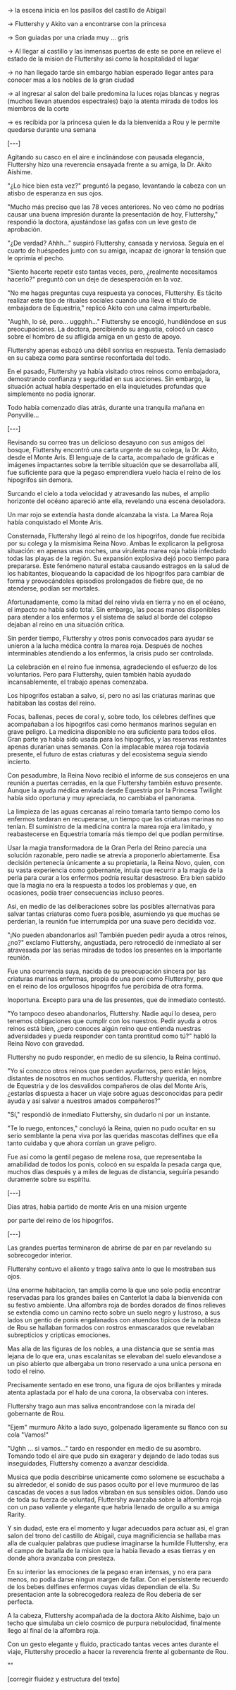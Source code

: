

-> la escena inicia en los pasillos del castillo de Abigail

-> Fluttershy y Akito van a encontrarse con la princesa 

-> Son guiadas por una criada muy ... gris

-> Al llegar al castillo y las inmensas puertas de este se pone en relieve el estado de la mision de Fluttershy asi como la hospitalidad el lugar

-> no han llegado tarde sin embargo habian esperado llegar antes para conocer mas a los nobles de la gran ciudad

-> al ingresar al salon del baile predomina la luces rojas blancas y negras (muchos llevan atuendos espectrales) bajo la atenta mirada de todos los miembros de la corte

-> es recibida por la princesa quien le da la bienvenida a Rou y le permite quedarse durante una semana

[---]

Agitando su casco en el aire e inclinándose con pausada elegancia, Fluttershy hizo una reverencia ensayada frente a su amiga, la Dr. Akito Aishime.

"¿Lo hice bien esta vez?" preguntó la pegaso, levantando la cabeza con un atisbo de esperanza en sus ojos.

"Mucho más preciso que las 78 veces anteriores. No veo cómo no podrías causar una buena impresión durante la presentación de hoy, Fluttershy," respondió la doctora, ajustándose las gafas con un leve gesto de aprobación.

"¿De verdad? Ahhh..." suspiró Fluttershy, cansada y nerviosa. Seguía en el cuarto de huéspedes junto con su amiga, incapaz de ignorar la tensión que le oprimía el pecho.

"Siento hacerte repetir esto tantas veces, pero, ¿realmente necesitamos hacerlo?" preguntó con un deje de desesperación en la voz.

"No me hagas preguntas cuya respuesta ya conoces, Fluttershy. Es tácito realizar este tipo de rituales sociales cuando una lleva el título de embajadora de Equestria," replicó Akito con una calma imperturbable.

"Aughh, lo sé, pero... uggghh..." Fluttershy se encogió, hundiéndose en sus preocupaciones. La doctora, percibiendo su angustia, colocó un casco sobre el hombro de su afligida amiga en un gesto de apoyo.

Fluttershy apenas esbozó una débil sonrisa en respuesta. Tenía demasiado en su cabeza como para sentirse reconfortada del todo.

En el pasado, Fluttershy ya había visitado otros reinos como embajadora, demostrando confianza y seguridad en sus acciones. Sin embargo, la situación actual había despertado en ella inquietudes profundas que simplemente no podía ignorar.

Todo había comenzado días atrás, durante una tranquila mañana en Ponyville...

[---]

Revisando su correo tras un delicioso desayuno con sus amigos del bosque, Fluttershy encontró una carta urgente de su colega, la Dr. Akito, desde el Monte Aris. El lenguaje de la carta, acompañado de gráficas e imágenes impactantes sobre la terrible situación que se desarrollaba allí, fue suficiente para que la pegaso emprendiera vuelo hacia el reino de los hipogrifos sin demora.

Surcando el cielo a toda velocidad y atravesando las nubes, el amplio horizonte del océano apareció ante ella, revelando una escena desoladora.

Un mar rojo se extendía hasta donde alcanzaba la vista. La Marea Roja había conquistado el Monte Aris.

Consternada, Fluttershy llegó al reino de los hipogrifos, donde fue recibida por su colega y la mismísima Reina Novo. Ambas le explicaron la peligrosa situación: en apenas unas noches, una virulenta marea roja había infectado todas las playas de la región. Su expansión explosiva dejó poco tiempo para prepararse. Este fenómeno natural estaba causando estragos en la salud de los habitantes, bloqueando la capacidad de los hipogrifos para cambiar de forma y provocándoles episodios prolongados de fiebre que, de no atenderse, podían ser mortales.

Afortunadamente, como la mitad del reino vivía en tierra y no en el océano, el impacto no había sido total. Sin embargo, las pocas manos disponibles para atender a los enfermos y el sistema de salud al borde del colapso dejaban al reino en una situación crítica.

Sin perder tiempo, Fluttershy y otros ponis convocados para ayudar se unieron a la lucha médica contra la marea roja. Después de noches interminables atendiendo a los enfermos, la crisis pudo ser controlada.

La celebración en el reino fue inmensa, agradeciendo el esfuerzo de los voluntarios. Pero para Fluttershy, quien también había ayudado incansablemente, el trabajo apenas comenzaba.

Los hipogrifos estaban a salvo, sí, pero no así las criaturas marinas que habitaban las costas del reino.

Focas, ballenas, peces de coral y, sobre todo, los célebres delfines que acompañaban a los hipogrifos casi como hermanos marinos seguían en grave peligro. La medicina disponible no era suficiente para todos ellos. Gran parte ya había sido usada para los hipogrifos, y las reservas restantes apenas durarían unas semanas. Con la implacable marea roja todavía presente, el futuro de estas criaturas y del ecosistema seguía siendo incierto.

Con pesadumbre, la Reina Novo recibió el informe de sus consejeros en una reunión a puertas cerradas, en la que Fluttershy también estuvo presente. Aunque la ayuda médica enviada desde Equestria por la Princesa Twilight había sido oportuna y muy apreciada, no cambiaba el panorama.

La limpieza de las aguas cercanas al reino tomaría tanto tiempo como los enfermos tardaran en recuperarse, un tiempo que las criaturas marinas no tenían. El suministro de la medicina contra la marea roja era limitado, y reabastecerse en Equestria tomaría más tiempo del que podían permitirse.

Usar la magia transformadora de la Gran Perla del Reino parecía una solución razonable, pero nadie se atrevía a proponerlo abiertamente. Esa decisión pertenecía únicamente a su propietaria, la Reina Novo, quien, con su vasta experiencia como gobernante, intuía que recurrir a la magia de la perla para curar a los enfermos podría resultar desastroso. Era bien sabido que la magia no era la respuesta a todos los problemas y que, en ocasiones, podía traer consecuencias incluso peores. 

Asi, en medio de las deliberaciones sobre las posibles alternativas para salvar tantas criaturas como fuera posible, asumiendo ya que muchas se perderían, la reunión fue interrumpida por una suave pero decidida voz.

"¡No pueden abandonarlos así! También pueden pedir ayuda a otros reinos, ¿no?" exclamo Fluttershy, angustiada, pero retrocedió de inmediato al ser atravesada por las serias miradas de todos los presentes en la importante reunión.

Fue una ocurrencia suya, nacida de su preocupación sincera por las criaturas marinas enfermas, propia de una poni como Fluttershy, pero que en el reino de los orgullosos hipogrifos fue percibida de otra forma.

Inoportuna. Excepto para una de las presentes, que de inmediato contestó.

"Yo tampoco deseo abandonarlos, Fluttershy. Nadie aquí lo desea, pero tenemos obligaciones que cumplir con los nuestros. Pedir ayuda a otros reinos está bien, ¿pero conoces algún reino que entienda nuestras adversidades y pueda responder con tanta prontitud como tú?" habló la Reina Novo con gravedad.

Fluttershy no pudo responder, en medio de su silencio, la Reina continuó.

"Yo sí conozco otros reinos que pueden ayudarnos, pero están lejos, distantes de nosotros en muchos sentidos. Fluttershy querida, en nombre de Equestria y de los desvalidos compañeros de olas del Monte Aris, ¿estarías dispuesta a hacer un viaje sobre aguas desconocidas para pedir ayuda y así salvar a nuestros amados compañeros?"

"Sí," respondió de inmediato Fluttershy, sin dudarlo ni por un instante.

"Te lo ruego, entonces," concluyó la Reina, quien no pudo ocultar en su serio semblante la pena viva por las queridas mascotas delfines que ella tanto cuidaba y que ahora corrían un grave peligro.

Fue así como la gentil pegaso de melena rosa, que representaba la amabilidad de todos los ponis, colocó en su espalda la pesada carga que, muchos días después y a miles de leguas de distancia, seguiría pesando duramente sobre su espíritu.

[---]









Dias atras, habia partido de monte Aris en una mision urgente 

por parte del reino de los hipogrifos. 


[---]

Las grandes puertas terminaron de abrirse de par en par revelando su sobrecogedor interior. 

Fluttershy contuvo el aliento y trago saliva ante lo que le mostraban sus ojos. 

Una enorme habitacion, tan amplia como la que uno solo podia encontrar reservadas para los grandes bailes en Canterlot la daba la bienvenida con su festivo ambiente. Una alfombra roja de bordes dorados de finos relieves se extendia como un camino recto sobre un suelo negro y lustroso, a sus lados un gentio de ponis engalanados con atuendos tipicos de la nobleza de Rou se hallaban formados con rostros enmascarados que revelaban subrepticios y cripticas emociones. 

Mas alla de las figuras de los nobles, a una distancia que se sentia mas lejana de lo que era, unas escalanitas se elevaban del suelo elevandose a un piso abierto que albergaba un trono reservado a una unica persona en todo el reino.

Precisamente sentado en ese trono, una figura de ojos brillantes y mirada atenta aplastada por el halo de una corona, la observaba con interes.

Fluttershy trago aun mas saliva encontrandose con la mirada del gobernante de Rou. 

"Ejem" murmuro Akito a lado suyo, golpenado ligeramente su flanco con su cola "Vamos!"

"Ughh ... si vamos..." tardo en responder en medio de su asombro. Tomando todo el aire que pudo sin exagerar y dejando de lado todas sus inseguidades, Fluttershy comenzo a avanzar descidida.

Musica que podia describirse unicamente como solomene se escuchaba a su alrrededor, el sonido de sus pasos oculto por el leve murmuroo de las cascadas de voces a sus lados vibraban en sus sensibles oidos. Dando uso de toda su fuerza de voluntad, Fluttershy avanzaba sobre la alfombra roja con un paso valiente y elegante que habria llenado de orgullo a su amiga Rarity. 

Y sin dudad, este era el momento y lugar adecuados para actuar asi, el gran salon del trono del castillo de Abigail, cuya magnificiencia se hallaba mas alla de cualquier palabras que pudiese imaginarse la humilde Fluttershy, era el campo de batalla de la mision que la habia llevado a esas tierras y en donde ahora avanzaba con presteza.

En su interior las emociones de la pegaso eran intensas, y no era para menos, no podia darse ningun margen de fallar. Con el persistente recuerdo de los bebes delfines enfermos cuyas vidas dependian de ella. Su presentacion ante la sobrecogedora realeza de Rou deberia de ser perfecta.

A la cabeza, Fluttershy acompañada de la doctora Akito Aishime, bajo un techo que simulaba un cielo cosmico de purpura nebulocidad, finalmente llego al final de la alfombra roja.

Con un gesto elegante y fluido, practicado tantas veces antes durante el viaje, Fluttershy procedio a hacer la reverencia frente al gobernante de Rou.

""

[corregir fluidez y estructura del texto]